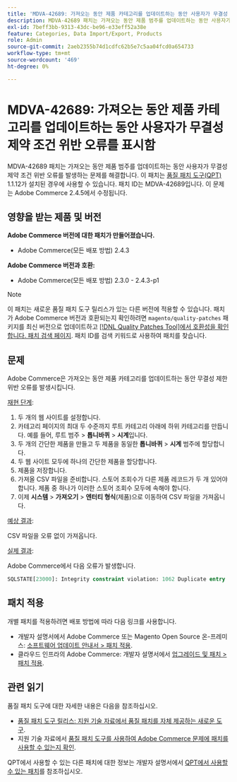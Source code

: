```yaml
---
title: 'MDVA-42689: 가져오는 동안 제품 카테고리를 업데이트하는 동안 사용자가 무결성 제약 조건 위반 오류가 발생했습니다.'
description: MDVA-42689 패치는 가져오는 동안 제품 범주를 업데이트하는 동안 사용자가 무결성 제약 조건 위반 오류를 발생하는 문제를 해결합니다. 이 패치는 [Quality Patches Tool (QPT)](/help/announcements/adobe-commerce-announcements/magento-quality-patches-released-new-tool-to-self-serve-quality-patches.md) 1.1.12가 설치된 경우 사용할 수 있습니다. 패치 ID는 MDVA-42689입니다. 이 문제는 Adobe Commerce 2.4.5에서 수정됩니다.
exl-id: 7beff3bb-9313-43dc-be96-e33eff52a38e
feature: Categories, Data Import/Export, Products
role: Admin
source-git-commit: 2aeb2355b74d1cdfc62b5e7c5aa04fcd0a654733
workflow-type: tm+mt
source-wordcount: '469'
ht-degree: 0%

---
```


# MDVA-42689: 가져오는 동안 제품 카테고리를 업데이트하는 동안 사용자가 무결성 제약 조건 위반 오류를 표시함

MDVA-42689 패치는 가져오는 동안 제품 범주를 업데이트하는 동안 사용자가 무결성 제약 조건 위반 오류를 발생하는 문제를 해결합니다. 이 패치는 [품질 패치 도구(QPT)](/help/announcements/adobe-commerce-announcements/magento-quality-patches-released-new-tool-to-self-serve-quality-patches.md) 1.1.12가 설치된 경우에 사용할 수 있습니다. 패치 ID는 MDVA-42689입니다. 이 문제는 Adobe Commerce 2.4.5에서 수정됩니다.

## 영향을 받는 제품 및 버전

**Adobe Commerce 버전에 대한 패치가 만들어졌습니다.**

* Adobe Commerce(모든 배포 방법) 2.4.3

**Adobe Commerce 버전과 호환:**

* Adobe Commerce(모든 배포 방법) 2.3.0 - 2.4.3-p1

>[!NOTE]
>
>이 패치는 새로운 품질 패치 도구 릴리스가 있는 다른 버전에 적용할 수 있습니다. 패치가 Adobe Commerce 버전과 호환되는지 확인하려면 `magento/quality-patches` 패키지를 최신 버전으로 업데이트하고 [[!DNL Quality Patches Tool]에서 호환성을 확인합니다. 패치 검색 페이지](https://experienceleague.adobe.com/tools/commerce-quality-patches/index.html?lang=ko). 패치 ID를 검색 키워드로 사용하여 패치를 찾습니다.

## 문제

Adobe Commerce은 가져오는 동안 제품 카테고리를 업데이트하는 동안 무결성 제한 위반 오류를 발생시킵니다.

<u>재현 단계</u>:

1. 두 개의 웹 사이트를 설정합니다.
1. 카테고리 페이지의 최대 두 수준까지 루트 카테고리 아래에 하위 카테고리를 만듭니다. 예를 들어, 루트 범주 > **톱니바퀴** > **시계**&#x200B;입니다.
1. 두 개의 간단한 제품을 만들고 두 제품을 동일한 **톱니바퀴** > **시계** 범주에 할당합니다.
1. 두 웹 사이트 모두에 하나의 간단한 제품을 할당합니다.
1. 제품을 저장합니다.
1. 가져올 CSV 파일을 준비합니다. 스토어 조회수가 다른 제품 레코드가 두 개 있어야 합니다. 제품 중 하나가 이러한 스토어 조회수 모두에 속해야 합니다.
1. 이제 **시스템** > **가져오기** > **엔터티 형식**(제품)으로 이동하여 CSV 파일을 가져옵니다.

<u>예상 결과</u>:

CSV 파일을 오류 없이 가져옵니다.

<u>실제 결과</u>:

Adobe Commerce에서 다음 오류가 발생합니다.

```SQL
SQLSTATE[23000]: Integrity constraint violation: 1062 Duplicate entry '1302' for key 'PRIMARY', query was: INSERT INTO `catalog_url_rewrite_product_category` (`url_rewrite_id`,`category_id`,`product_id`) VALUES (?, ?, ?), (?, ?, ?), (?, ?, ?)
```

## 패치 적용

개별 패치를 적용하려면 배포 방법에 따라 다음 링크를 사용합니다.

* 개발자 설명서에서 Adobe Commerce 또는 Magento Open Source 온-프레미스: [소프트웨어 업데이트 안내서 > 패치 적용](https://experienceleague.adobe.com/ko/docs/commerce-operations/tools/quality-patches-tool/usage).
* 클라우드 인프라의 Adobe Commerce: 개발자 설명서에서 [업그레이드 및 패치 > 패치 적용](https://experienceleague.adobe.com/ko/docs/commerce-cloud-service/user-guide/develop/upgrade/apply-patches).

## 관련 읽기

품질 패치 도구에 대한 자세한 내용은 다음을 참조하십시오.

* [품질 패치 도구 릴리스: 지원 기술 자료에서 품질 패치를 자체 제공하는 새로운 도구](/help/announcements/adobe-commerce-announcements/magento-quality-patches-released-new-tool-to-self-serve-quality-patches.md).
* 지원 기술 자료에서 [품질 패치 도구를 사용하여 Adobe Commerce 문제에 패치를 사용할 수 있는지 확인](/help/support-tools/patches-available-in-qpt-tool/check-patch-for-magento-issue-with-magento-quality-patches.md).

QPT에서 사용할 수 있는 다른 패치에 대한 정보는 개발자 설명서에서 [QPT에서 사용할 수 있는 패치](https://experienceleague.adobe.com/tools/commerce-quality-patches/index.html?lang=ko)를 참조하십시오.
